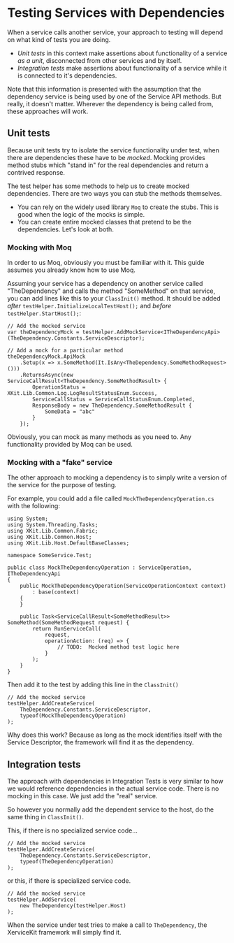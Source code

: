 # Testing Services with Dependencies

When a service calls another service, your approach to testing will depend on what kind of tests you are doing.  

* _Unit tests_ in this context make assertions about functionality of a service _as a unit_, disconnected from other services and by itself.
* _Integration tests_ make assertions about functionality of a service while it is connected to it's dependencies.

Note that this information is presented with the assumption that the dependency service is being used by one of the Service API methods.  But really, it doesn't matter.  Wherever the dependency is being called from, these approaches will work. 

## Unit tests

Because unit tests try to isolate the service functionality under test, when there are dependencies these have to be _mocked_.  Mocking provides method stubs which "stand in" for the real dependencies and return a contrived response.  

The test helper has some methods to help us to create mocked dependencies.  There are two ways you can stub the methods themselves.  

* You can rely on the widely used library `Moq` to create the stubs.  This is good when the logic of the mocks is simple.  
* You can create entire mocked classes that pretend to be the dependencies.  Let's look at both.

### Mocking with Moq

In order to us Moq, obviously you must be familiar with it.  This guide assumes you already know how to use Moq. 

Assuming your service has a dependency on another service called "TheDependency" and calls the method "SomeMethod" on that service, you can add lines like this to your `ClassInit()` method.  It should be added _after_ `testHelper.InitializeLocalTestHost();` and _before_ `testHelper.StartHost();`:

```
// Add the mocked service
var theDependencyMock = testHelper.AddMockService<ITheDependencyApi>(TheDependency.Constants.ServiceDescriptor);

// Add a mock for a particular method
theDependencyMock.ApiMock
    .Setup(x => x.SomeMethod(It.IsAny<TheDependency.SomeMethodRequest>()))
    .ReturnsAsync(new ServiceCallResult<TheDependency.SomeMethodResult> { 
        OperationStatus = XKit.Lib.Common.Log.LogResultStatusEnum.Success,
        ServiceCallStatus = ServiceCallStatusEnum.Completed,
        ResponseBody = new TheDependency.SomeMethodResult {
            SomeData = "abc"
        }
    });
```

Obviously, you can mock as many methods as you need to.  Any functionality provided by Moq can be used. 

### Mocking with a "fake" service

The other approach to mocking a dependency is to simply write a version of the service for the purpose of testing.  

For example, you could add a file called `MockTheDependencyOperation.cs` with the following:

```
using System;
using System.Threading.Tasks;
using XKit.Lib.Common.Fabric;
using XKit.Lib.Common.Host;
using XKit.Lib.Host.DefaultBaseClasses;

namespace SomeService.Test;

public class MockTheDependencyOperation : ServiceOperation, ITheDependencyApi
{
    public MockTheDependencyOperation(ServiceOperationContext context) 
        : base(context)
    {
    }

    public Task<ServiceCallResult<SomeMethodResult>> SomeMethod(SomeMethodRequest request) {
        return RunServiceCall(
            request,
            operationAction: (req) => {
                // TODO:  Mocked method test logic here
            }
        );
    }
}
```

Then add it to the test by adding this line in the `ClassInit()`

```
// Add the mocked service
testHelper.AddCreateService(
    TheDependency.Constants.ServiceDescriptor,
    typeof(MockTheDependencyOperation)
);
```

Why does this work?  Because as long as the mock identifies itself with the Service Descriptor, the framework will find it as the dependency. 

## Integration tests

The approach with dependencies in Integration Tests is very similar to how we would reference dependencies in the actual service code.  There is no mocking in this case.  We just add the "real" service.  

So however you normally add the dependent service to the host, do the same thing in `ClassInit()`.

This, if there is no specialized service code...
```
// Add the mocked service
testHelper.AddCreateService(
    TheDependency.Constants.ServiceDescriptor,
    typeof(TheDependencyOperation)
);
```

or this, if there is specialized service code. 

```
// Add the mocked service
testHelper.AddService(
    new TheDependency(testHelper.Host)
);
```

When the service under test tries to make a call to `TheDependency`, the XerviceKit framework will simply find it. 


